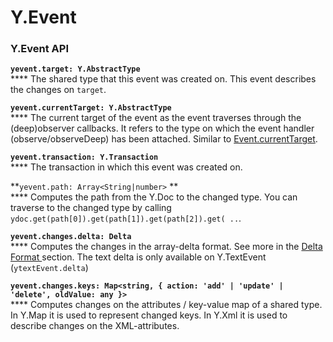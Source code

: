 # Y.Event

### Y.Event API

**`yevent.target: Y.AbstractType`**\
****    The shared type that this event was created on. This event describes the changes on `target`.

**`yevent.currentTarget: Y.AbstractType`**\
****    The current target of the event as the event traverses through the (deep)observer callbacks. It refers to the type on which the event handler (observe/observeDeep) has been attached. Similar to [Event.currentTarget](https://developer.mozilla.org/en-US/docs/Web/API/Event/currentTarget).

**`yevent.transaction: Y.Transaction`**\
****    The transaction in which this event was created on.

**`yevent.path: Array<String|number>` **\
****    Computes the path from the Y.Doc to the changed type. You can traverse to the changed type by calling `ydoc.get(path[0]).get(path[1]).get(path[2]).get( ..`.

**`yevent.changes.delta: Delta`**\
****    Computes the changes in the array-delta format. See more in the [Delta Format ](delta-format.md)section. The text delta is only available on Y.TextEvent (`ytextEvent.delta`)

**`yevent.changes.keys: Map<string, { action: 'add' | 'update' | 'delete', oldValue: any }>`**\
****    Computes changes on the attributes / key-value map of a shared type. In Y.Map it is used to represent  changed keys. In Y.Xml it is used to describe changes on the XML-attributes.





